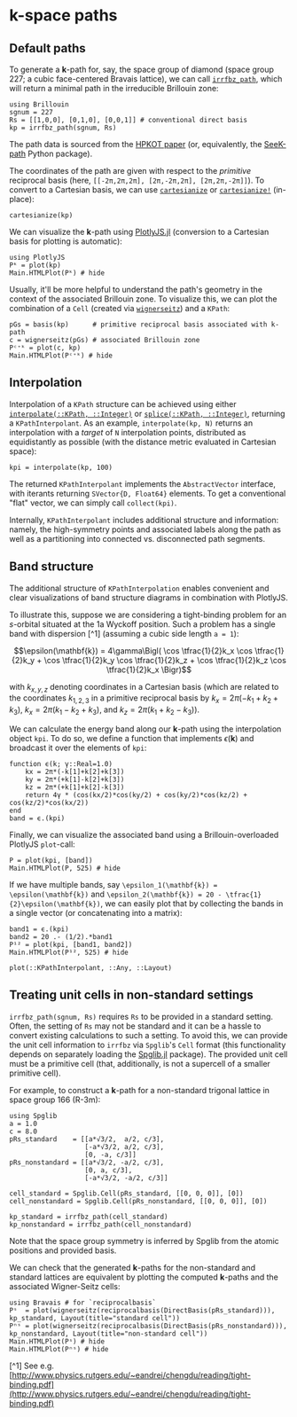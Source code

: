 # **k**-space paths

## Default paths

To generate a **k**-path for, say, the space group of diamond (space group 227; a cubic face-centered Bravais lattice), we can call [`irrfbz_path`](@ref), which will return a minimal path in the irreducible Brillouin zone:
```@example kpath
using Brillouin
sgnum = 227
Rs = [[1,0,0], [0,1,0], [0,0,1]] # conventional direct basis
kp = irrfbz_path(sgnum, Rs)
```
The path data is sourced from the [HPKOT paper](http://dx.doi.org/10.1016/j.commatsci.2016.10.015) (or, equivalently, the [SeeK-path](https://github.com/giovannipizzi/seekpath) Python package). 

The coordinates of the path are given with respect to the *primitive* reciprocal basis (here, `[[-2π,2π,2π], [2π,-2π,2π], [2π,2π,-2π]]`). To convert to a Cartesian basis, we can use [`cartesianize`](@ref) or [`cartesianize!`](@ref) (in-place):
```@example kpath
cartesianize(kp)
```
We can visualize the **k**-path using [PlotlyJS.jl](https://github.com/JuliaPlots/PlotlyJS.jl) (conversion to a Cartesian basis for plotting is automatic):
```@example kpath
using PlotlyJS
Pᵏ = plot(kp)
Main.HTMLPlot(Pᵏ) # hide
```

Usually, it'll be more helpful to understand the path's geometry in the context of the associated Brillouin zone. To visualize this, we can plot the combination of a `Cell` (created via [`wignerseitz`](@ref)) and a `KPath`:
```@example kpath
pGs = basis(kp)      # primitive reciprocal basis associated with k-path
c = wignerseitz(pGs) # associated Brillouin zone
Pᶜ⁺ᵏ = plot(c, kp)
Main.HTMLPlot(Pᶜ⁺ᵏ) # hide
```

## Interpolation
Interpolation of a `KPath` structure can be achieved using either [`interpolate(::KPath, ::Integer)`](@ref) or [`splice(::KPath, ::Integer)`](@ref), returning a `KPathInterpolant`.
As an example, `interpolate(kp, N)` returns an interpolation with a *target* of `N` interpolation points, distributed as equidistantly as possible (with the distance metric evaluated in Cartesian space):
```@example kpath
kpi = interpolate(kp, 100)
```
The returned `KPathInterpolant` implements the `AbstractVector` interface, with iterants returning `SVector{D, Float64}` elements.
To get a conventional "flat" vector, we can simply call `collect(kpi)`.

Internally, `KPathInterpolant` includes additional structure and information: namely, the high-symmetry points and associated labels along the path as well as a partitioning into connected vs. disconnected path segments.

## Band structure
The additional structure of `KPathInterpolation` enables convenient and clear visualizations of band structure diagrams in combination with PlotlyJS.

To illustrate this, suppose we are considering a tight-binding problem for an *s*-orbital situated at the 1a Wyckoff position. Such a problem has a single band with dispersion [^1] (assuming a cubic side length ``a = 1``):
```math
\epsilon(\mathbf{k})
=
4\gamma\Bigl(
    \cos \tfrac{1}{2}k_x \cos \tfrac{1}{2}k_y +
    \cos \tfrac{1}{2}k_y \cos \tfrac{1}{2}k_z +
    \cos \tfrac{1}{2}k_z \cos \tfrac{1}{2}k_x
    \Bigr)
```
with $k_{x,y,z}$ denoting coordinates in a Cartesian basis (which are related to the coordinates $k_{1,2,3}$ in a primitive reciprocal basis by $k_x = 2π(-k_1+k_2+k_3)$, $k_x = 2π(k_1-k_2+k_3)$, and $k_z = 2π(k_1+k_2-k_3)$).

We can calculate the energy band along our **k**-path using the interpolation object `kpi`. To do so, we define a function that implements $\epsilon(\mathbf{k})$ and broadcast it over the elements of `kpi`:
```@example kpath
function ϵ(k; γ::Real=1.0)
    kx = 2π*(-k[1]+k[2]+k[3])
    ky = 2π*(+k[1]-k[2]+k[3])
    kz = 2π*(+k[1]+k[2]-k[3])
    return 4γ * (cos(kx/2)*cos(ky/2) + cos(ky/2)*cos(kz/2) + cos(kz/2)*cos(kx/2))
end
band = ϵ.(kpi)
```

Finally, we can visualize the associated band using a Brillouin-overloaded PlotlyJS `plot`-call:
```@example kpath
P = plot(kpi, [band])
Main.HTMLPlot(P, 525) # hide
```

If we have multiple bands, say ``\epsilon_1(\mathbf{k}) = \epsilon(\mathbf{k})`` and ``\epsilon_2(\mathbf{k}) = 20 - \tfrac{1}{2}\epsilon(\mathbf{k})``, we can easily plot that by collecting the bands in a single vector (or concatenating into a matrix):
```@example kpath
band1 = ϵ.(kpi)
band2 = 20 .- (1/2).*band1
P¹² = plot(kpi, [band1, band2])
Main.HTMLPlot(P¹², 525) # hide
```

```@docs
plot(::KPathInterpolant, ::Any, ::Layout)
```

## Treating unit cells in non-standard settings
`irrfbz_path(sgnum, Rs)` requires `Rs` to be provided in a standard setting. Often, the setting of `Rs` may not be standard and it can be a hassle to convert existing calculations to such a setting.
To avoid this, we can provide the unit cell information to `irrfbz` via `Spglib`'s `Cell` format (this functionality depends on separately loading the [Spglib.jl](https://github.com/singularitti/Spglib.jl) package).
The provided unit cell must be a primitive cell (that, additionally, is not a supercell of a smaller primitive cell).

For example, to construct a **k**-path for a non-standard trigonal lattice in space group 166 (R-3m):
```@example kpath
using Spglib
a = 1.0
c = 8.0
pRs_standard    = [[a*√3/2,  a/2, c/3],
                   [-a*√3/2, a/2, c/3],
                   [0, -a, c/3]]
pRs_nonstandard = [[a*√3/2, -a/2, c/3],
                   [0, a, c/3],
                   [-a*√3/2, -a/2, c/3]]

cell_standard = Spglib.Cell(pRs_standard, [[0, 0, 0]], [0])
cell_nonstandard = Spglib.Cell(pRs_nonstandard, [[0, 0, 0]], [0])

kp_standard = irrfbz_path(cell_standard)
kp_nonstandard = irrfbz_path(cell_nonstandard)
```
Note that the space group symmetry is inferred by Spglib from the atomic positions and provided basis.

We can check that the generated **k**-paths for the non-standard and standard lattices are equivalent by plotting the computed **k**-paths and the associated Wigner-Seitz cells:
```@example kpath
using Bravais # for `reciprocalbasis`
Pˢ  = plot(wignerseitz(reciprocalbasis(DirectBasis(pRs_standard))), kp_standard, Layout(title="standard cell"))
Pⁿˢ = plot(wignerseitz(reciprocalbasis(DirectBasis(pRs_nonstandard))), kp_nonstandard, Layout(title="non-standard cell"))
Main.HTMLPlot(Pˢ) # hide
Main.HTMLPlot(Pⁿˢ) # hide
```

[^1] See e.g. [http://www.physics.rutgers.edu/~eandrei/chengdu/reading/tight-binding.pdf](http://www.physics.rutgers.edu/~eandrei/chengdu/reading/tight-binding.pdf)